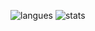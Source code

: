 ![langues](https://github-readme-stats.vercel.app/api/top-langs?username=jc4250&langs_count=10&hide=javascript,css,html&layout=compact&theme=tokyonight)
![stats](https://github-readme-stats.vercel.app/api?username=jc4250&show_icons=true&theme=tokyonight)
